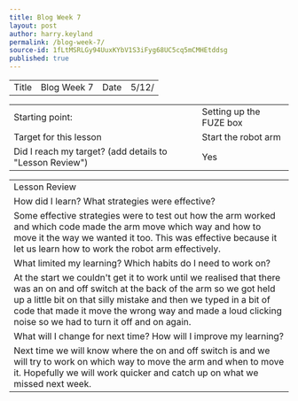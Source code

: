 ```yaml
---
title: Blog Week 7
layout: post
author: harry.keyland
permalink: /blog-week-7/
source-id: 1fLtMSRLGy94UuxKYbV1S3iFyg68UC5cq5mCMHEtddsg
published: true
---
```

<table>
  <tr>
    <td>Title</td>
    <td>Blog Week 7</td>
    <td>Date</td>
    <td>5/12/</td>
  </tr>
</table>


<table>
  <tr>
    <td>Starting point:</td>
    <td>Setting up the FUZE box</td>
  </tr>
  <tr>
    <td>Target for this lesson</td>
    <td>Start the robot arm</td>
  </tr>
  <tr>
    <td>Did I reach my target? 
(add details to "Lesson Review")</td>
    <td> Yes</td>
  </tr>
</table>


<table>
  <tr>
    <td>Lesson Review</td>
  </tr>
  <tr>
    <td>How did I learn? What strategies were effective?</td>
  </tr>
  <tr>
    <td>Some effective strategies were to test out how the arm worked and which code made the arm move which way and how to move it the way we wanted it too. This was effective because it let us learn how to work the robot arm effectively. </td>
  </tr>
  <tr>
    <td>What limited my learning? Which habits do I need to work on?</td>
  </tr>
  <tr>
    <td>At the start we couldn't get it to work until we realised that there was an on and off switch at the back of the arm so we got held up a little bit on that silly mistake and then we typed in a bit of code that made it move the wrong way and made a loud clicking noise so we had to turn it off and on again.</td>
  </tr>
  <tr>
    <td>What will I change for next time? How will I improve my learning?</td>
  </tr>
  <tr>
    <td>Next time we will know where the on and off switch is and we will try to work on which way to move the arm and when to move it. Hopefully we will work quicker and catch up on what we missed next week. </td>
  </tr>
</table>


